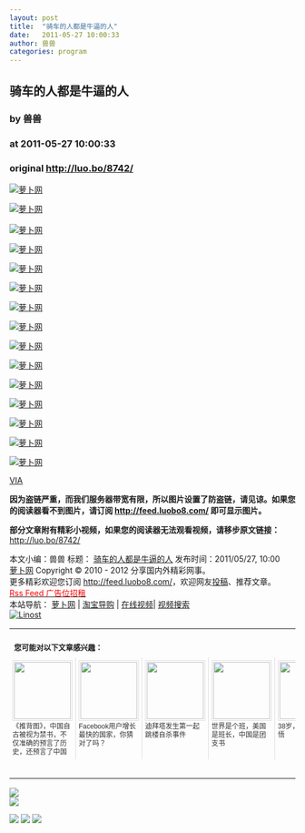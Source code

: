 ```yaml
---
layout: post
title:  "骑车的人都是牛逼的人"
date:   2011-05-27 10:00:33
author: 兽兽
categories: program
---
```


## 骑车的人都是牛逼的人
### by 兽兽
### at 2011-05-27 10:00:33
### original <http://luo.bo/8742/>

<p><a title="萝卜网" href="http://dulei.si/files/2011/05/26/0cddcebcf39ec00e8e68343cd6278fba.jpg"><img title="萝卜网" src="http://dulei.si/files/2011/05/26/0cddcebcf39ec00e8e68343cd6278fba.jpg" border="0" alt="萝卜网"></a></p><p><a title="萝卜网" href="http://dulei.si/files/2011/05/26/844e07f4f5f64c591034bee494afa413.jpg"><img title="萝卜网" src="http://dulei.si/files/2011/05/26/844e07f4f5f64c591034bee494afa413.jpg" border="0" alt="萝卜网"></a><br> <span></span><br> <a title="萝卜网" href="http://dulei.si/files/2011/05/26/7dce0927085f8785ec6bd1e6fc8c09db.jpg"><img title="萝卜网" src="http://dulei.si/files/2011/05/26/7dce0927085f8785ec6bd1e6fc8c09db.jpg" border="0" alt="萝卜网"></a></p><p><a title="萝卜网" href="http://dulei.si/files/2011/05/26/d973232ed732129ee53593b38a4c2755.jpg"><img title="萝卜网" src="http://dulei.si/files/2011/05/26/d973232ed732129ee53593b38a4c2755.jpg" border="0" alt="萝卜网"></a></p><p><a title="萝卜网" href="http://dulei.si/files/2011/05/26/82bdc008cb0f472dc975e83c1a68a44a.jpg"><img title="萝卜网" src="http://dulei.si/files/2011/05/26/82bdc008cb0f472dc975e83c1a68a44a.jpg" border="0" alt="萝卜网"></a></p><p><a title="萝卜网" href="http://dulei.si/files/2011/05/26/0f302a2654766ec7db04bd4cf4557b68.jpg"><img title="萝卜网" src="http://dulei.si/files/2011/05/26/0f302a2654766ec7db04bd4cf4557b68.jpg" border="0" alt="萝卜网"></a></p><p><a title="萝卜网" href="http://dulei.si/files/2011/05/26/f4a47f5b52c1e3ed58277a0176e9f8dc.jpg"><img title="萝卜网" src="http://dulei.si/files/2011/05/26/f4a47f5b52c1e3ed58277a0176e9f8dc.jpg" border="0" alt="萝卜网"></a></p><p><a title="萝卜网" href="http://dulei.si/files/2011/05/26/f5b6b19e445254218aa96708b65e0d93.jpg"><img title="萝卜网" src="http://dulei.si/files/2011/05/26/f5b6b19e445254218aa96708b65e0d93.jpg" border="0" alt="萝卜网"></a></p><p><a title="萝卜网" href="http://dulei.si/files/2011/05/26/e226870392ef6eebb8527b854a78327c.jpg"><img title="萝卜网" src="http://dulei.si/files/2011/05/26/e226870392ef6eebb8527b854a78327c.jpg" border="0" alt="萝卜网"></a></p><p><a title="萝卜网" href="http://dulei.si/files/2011/05/26/21c89c87a994750c8e6e4541642e7a13.jpg"><img title="萝卜网" src="http://dulei.si/files/2011/05/26/21c89c87a994750c8e6e4541642e7a13.jpg" border="0" alt="萝卜网"></a></p><p><a title="萝卜网" href="http://dulei.si/files/2011/05/26/75ca52555157e772e4eaf51d73ce6719.jpg"><img title="萝卜网" src="http://dulei.si/files/2011/05/26/75ca52555157e772e4eaf51d73ce6719.jpg" border="0" alt="萝卜网"></a></p><p><a title="萝卜网" href="http://dulei.si/files/2011/05/26/e323407f3b24ee08538cd437a3a581df.jpg"><img title="萝卜网" src="http://dulei.si/files/2011/05/26/e323407f3b24ee08538cd437a3a581df.jpg" border="0" alt="萝卜网"></a></p><p><a title="萝卜网" href="http://dulei.si/files/2011/05/26/f48772fe275b4c793e8877082ac24de5.jpg"><img title="萝卜网" src="http://dulei.si/files/2011/05/26/f48772fe275b4c793e8877082ac24de5.jpg" border="0" alt="萝卜网"></a></p><p><a title="萝卜网" href="http://dulei.si/files/2011/05/26/5d19bec49dfd37225e11be67f3a34578.jpg"><img title="萝卜网" src="http://dulei.si/files/2011/05/26/5d19bec49dfd37225e11be67f3a34578.jpg" border="0" alt="萝卜网"></a></p><p><a title="萝卜网" href="http://dulei.si/files/2011/05/26/52c452dba208ae37ba02553c85ee9b4f.jpg"><img title="萝卜网" src="http://dulei.si/files/2011/05/26/52c452dba208ae37ba02553c85ee9b4f.jpg" border="0" alt="萝卜网"></a></p><p><a href="http://photo.hoopchina.com/p10739-16.html">VIA<br> </a></p><p><strong>因为盗链严重，而我们服务器带宽有限，所以图片设置了防盗链，请见谅。如果您的阅读器看不到图片，请订阅 <a href="http://feed.luobo8.com/">http://feed.luobo8.com/</a> 即可显示图片。</strong></p><p><strong>部分文章附有精彩小视频，如果您的阅读器无法观看视频，请移步原文链接：</strong> <a href="http://luo.bo/8742/" title="骑车的人都是牛逼的人">http://luo.bo/8742/</a></p> 本文小编：兽兽 标题： <a href="http://luo.bo/8742/" title="骑车的人都是牛逼的人">骑车的人都是牛逼的人</a> 发布时间：2011/05/27, 10:00 <br> <a href="http://luo.bo/" title="萝卜网 - 人人都是艺术家">萝卜网</a> Copyright ©   2010 - 2012 分享国内外精彩网事。<br> 更多精彩欢迎您订阅 <a href="http://feed.luobo8.com/">http://feed.luobo8.com/</a>，欢迎网友<a href="http://luo.bo/delivery/">投稿</a>、推荐文章。<br> <a href="http://luo.bo/contact/"><font color="red">Rss Feed 广告位招租</font></a><br> 本站导航： <a href="http://luo.bo/">萝卜网</a> | <a href="http://tao.luo.bo/">淘宝导购</a> | <a href="http://v2.luo.bo/">在线视频</a>| <a href="http://v.luo.bo/">视频搜索</a><br> <a href="http://zi.mu/linost" title="Linost"><img src="http://dulei.si/files/85fea6cdf7af3b325f3404657e6fde6e.gif" alt="Linost" border="0"></a><br><table cellspacing="0" cellpadding="3" border="0" style="clear:both"><tr><td colspan="5"><b><font size="-1" style="display:block!important;padding:20px 0 5px!important">您可能对以下文章感兴趣：</font></b></td></tr><tr><td width="106" valign="top" style="padding:5px!important;margin:0!important"> <a title="《推背图》，中国自古被视为禁书，不仅准确的预言了历史，还预言了中国终将统一台湾，还预言中日将有雪耻一战，太神奇了" style="text-decoration:none!important" href="http://app.wumii.com/ext/redirect.htm?url=http%3A%2F%2Fluo.bo%2F2485%2F&amp;from=http%3A%2F%2Fluo.bo%2F8742%2F"> <img style="margin:0!important;padding:2px!important;border:1px solid #dddddd!important;width:100px!important;height:100px!important" src="http://static.wumii.com/site_images/2010/11/12/963345.jpg" width="100px" height="100px"><br> <font size="-1" color="#333333" style="display:block!important;line-height:15px!important;width:106px!important;font:12px/15px arial!important;height:60px!important;margin:3px 0 0 0!important;padding:0!important;overflow:hidden!important">《推背图》，中国自古被视为禁书，不仅准确的预言了历史，还预言了中国终将统一台湾，还预言中日将有雪耻一战，太神奇了</font> </a></td><td width="106" valign="top" style="padding:5px!important;margin:0!important;border-left:1px solid #dddddd!important"> <a title="Facebook用户增长最快的国家，你猜对了吗？" style="text-decoration:none!important" href="http://app.wumii.com/ext/redirect.htm?url=http%3A%2F%2Fluo.bo%2F6009%2F&amp;from=http%3A%2F%2Fluo.bo%2F8742%2F"> <img style="margin:0!important;padding:2px!important;border:1px solid #dddddd!important;width:100px!important;height:100px!important" src="http://static.wumii.com/site_images/2011/03/21/3941556.png" width="100px" height="100px"><br> <font size="-1" color="#333333" style="display:block!important;line-height:15px!important;width:106px!important;font:12px/15px arial!important;height:60px!important;margin:3px 0 0 0!important;padding:0!important;overflow:hidden!important">Facebook用户增长最快的国家，你猜对了吗？</font> </a></td><td width="106" valign="top" style="padding:5px!important;margin:0!important;border-left:1px solid #dddddd!important"> <a title="迪拜塔发生第一起跳楼自杀事件" style="text-decoration:none!important" href="http://app.wumii.com/ext/redirect.htm?url=http%3A%2F%2Fluo.bo%2F8162%2F&amp;from=http%3A%2F%2Fluo.bo%2F8742%2F"> <img style="margin:0!important;padding:2px!important;border:1px solid #dddddd!important;width:100px!important;height:100px!important" src="http://static.wumii.com/site_images/2011/05/12/8553172.jpg" width="100px" height="100px"><br> <font size="-1" color="#333333" style="display:block!important;line-height:15px!important;width:106px!important;font:12px/15px arial!important;height:60px!important;margin:3px 0 0 0!important;padding:0!important;overflow:hidden!important">迪拜塔发生第一起跳楼自杀事件</font> </a></td><td width="106" valign="top" style="padding:5px!important;margin:0!important;border-left:1px solid #dddddd!important"> <a title="世界是个班，美国是班长，中国是团支书" style="text-decoration:none!important" href="http://app.wumii.com/ext/redirect.htm?url=http%3A%2F%2Fluo.bo%2F1887%2F&amp;from=http%3A%2F%2Fluo.bo%2F8742%2F"> <img style="margin:0!important;padding:2px!important;border:1px solid #dddddd!important;width:100px!important;height:100px!important" src="http://static.wumii.com/site_images/2010/11/04/760645.gif" width="100px" height="100px"><br> <font size="-1" color="#333333" style="display:block!important;line-height:15px!important;width:106px!important;font:12px/15px arial!important;height:60px!important;margin:3px 0 0 0!important;padding:0!important;overflow:hidden!important">世界是个班，美国是班长，中国是团支书</font> </a></td><td width="106" valign="top" style="padding:5px!important;margin:0!important;border-left:1px solid #dddddd!important"> <a title="38岁，38个人生感悟" style="text-decoration:none!important" href="http://app.wumii.com/ext/redirect.htm?url=http%3A%2F%2Fluo.bo%2F7981%2F&amp;from=http%3A%2F%2Fluo.bo%2F8742%2F"> <img style="margin:0!important;padding:2px!important;border:1px solid #dddddd!important;width:100px!important;height:100px!important" src="http://static.wumii.com/site_images/2011/05/09/8070851.jpg" width="100px" height="100px"><br> <font size="-1" color="#333333" style="display:block!important;line-height:15px!important;width:106px!important;font:12px/15px arial!important;height:60px!important;margin:3px 0 0 0!important;padding:0!important;overflow:hidden!important">38岁，38个人生感悟</font> </a></td></tr><tr><td colspan="5" align="right"> <a style="text-decoration:none!important" href="http://www.wumii.com/widget/relatedItems.htm" title="无觅相关文章插件"> <font size="-1" color="#bbbbbb" style="display:block!important;font-family:arial!important;padding:5px 0!important;font-size:12px!important;color:#bbb!important">无觅</font> </a></td></tr></table>
<p><a href="http://feedads.g.doubleclick.net/~a/LS3LoL0m1B6ew1eIQ28SoJRUNfU/0/da"><img src="http://feedads.g.doubleclick.net/~a/LS3LoL0m1B6ew1eIQ28SoJRUNfU/0/di" border="0" ismap></a><br>
<a href="http://feedads.g.doubleclick.net/~a/LS3LoL0m1B6ew1eIQ28SoJRUNfU/1/da"><img src="http://feedads.g.doubleclick.net/~a/LS3LoL0m1B6ew1eIQ28SoJRUNfU/1/di" border="0" ismap></a></p><div>
<a href="http://feeds.feedburner.com/~ff/tamd?a=xhqebYSk_B4:hetgJ3Hhpic:yIl2AUoC8zA"><img src="http://feeds.feedburner.com/~ff/tamd?d=yIl2AUoC8zA" border="0"></a> <a href="http://feeds.feedburner.com/~ff/tamd?a=xhqebYSk_B4:hetgJ3Hhpic:qj6IDK7rITs"><img src="http://feeds.feedburner.com/~ff/tamd?d=qj6IDK7rITs" border="0"></a> <a href="http://feeds.feedburner.com/~ff/tamd?a=xhqebYSk_B4:hetgJ3Hhpic:-BTjWOF_DHI"><img src="http://feeds.feedburner.com/~ff/tamd?i=xhqebYSk_B4:hetgJ3Hhpic:-BTjWOF_DHI" border="0"></a>
</div>
